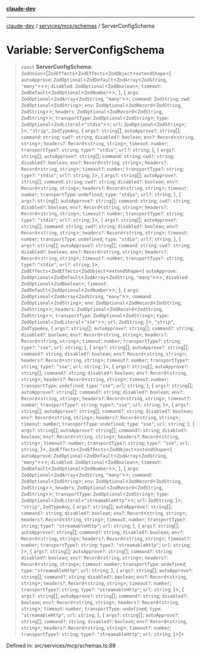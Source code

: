 [**claude-dev**](../../../../README.md)

***

[claude-dev](../../../../README.md) / [services/mcp/schemas](../README.md) / ServerConfigSchema

# Variable: ServerConfigSchema

> `const` **ServerConfigSchema**: `ZodUnion`\<\[`ZodEffects`\<`ZodEffects`\<`ZodObject`\<`extendShape`\<\{ `autoApprove`: `ZodOptional`\<`ZodDefault`\<`ZodArray`\<`ZodString`, `"many"`\>\>\>; `disabled`: `ZodOptional`\<`ZodBoolean`\>; `timeout`: `ZodDefault`\<`ZodOptional`\<`ZodNumber`\>\>; \}, \{ `args`: `ZodOptional`\<`ZodArray`\<`ZodString`, `"many"`\>\>; `command`: `ZodString`; `cwd`: `ZodOptional`\<`ZodString`\>; `env`: `ZodOptional`\<`ZodRecord`\<`ZodString`, `ZodString`\>\>; `headers`: `ZodOptional`\<`ZodRecord`\<`ZodString`, `ZodString`\>\>; `transportType`: `ZodOptional`\<`ZodString`\>; `type`: `ZodOptional`\<`ZodLiteral`\<`"stdio"`\>\>; `url`: `ZodOptional`\<`ZodString`\>; \}\>, `"strip"`, `ZodTypeAny`, \{ `args?`: `string`[]; `autoApprove?`: `string`[]; `command`: `string`; `cwd?`: `string`; `disabled?`: `boolean`; `env?`: `Record`\<`string`, `string`\>; `headers?`: `Record`\<`string`, `string`\>; `timeout`: `number`; `transportType?`: `string`; `type?`: `"stdio"`; `url?`: `string`; \}, \{ `args?`: `string`[]; `autoApprove?`: `string`[]; `command`: `string`; `cwd?`: `string`; `disabled?`: `boolean`; `env?`: `Record`\<`string`, `string`\>; `headers?`: `Record`\<`string`, `string`\>; `timeout?`: `number`; `transportType?`: `string`; `type?`: `"stdio"`; `url?`: `string`; \}\>, \{ `args?`: `string`[]; `autoApprove?`: `string`[]; `command`: `string`; `cwd?`: `string`; `disabled?`: `boolean`; `env?`: `Record`\<`string`, `string`\>; `headers?`: `Record`\<`string`, `string`\>; `timeout`: `number`; `transportType`: `undefined`; `type`: `"stdio"`; `url?`: `string`; \}, \{ `args?`: `string`[]; `autoApprove?`: `string`[]; `command`: `string`; `cwd?`: `string`; `disabled?`: `boolean`; `env?`: `Record`\<`string`, `string`\>; `headers?`: `Record`\<`string`, `string`\>; `timeout?`: `number`; `transportType?`: `string`; `type?`: `"stdio"`; `url?`: `string`; \}\>, \{ `args?`: `string`[]; `autoApprove?`: `string`[]; `command`: `string`; `cwd?`: `string`; `disabled?`: `boolean`; `env?`: `Record`\<`string`, `string`\>; `headers?`: `Record`\<`string`, `string`\>; `timeout`: `number`; `transportType`: `undefined`; `type`: `"stdio"`; `url?`: `string`; \}, \{ `args?`: `string`[]; `autoApprove?`: `string`[]; `command`: `string`; `cwd?`: `string`; `disabled?`: `boolean`; `env?`: `Record`\<`string`, `string`\>; `headers?`: `Record`\<`string`, `string`\>; `timeout?`: `number`; `transportType?`: `string`; `type?`: `"stdio"`; `url?`: `string`; \}\>, `ZodEffects`\<`ZodEffects`\<`ZodObject`\<`extendShape`\<\{ `autoApprove`: `ZodOptional`\<`ZodDefault`\<`ZodArray`\<`ZodString`, `"many"`\>\>\>; `disabled`: `ZodOptional`\<`ZodBoolean`\>; `timeout`: `ZodDefault`\<`ZodOptional`\<`ZodNumber`\>\>; \}, \{ `args`: `ZodOptional`\<`ZodArray`\<`ZodString`, `"many"`\>\>; `command`: `ZodOptional`\<`ZodString`\>; `env`: `ZodOptional`\<`ZodRecord`\<`ZodString`, `ZodString`\>\>; `headers`: `ZodOptional`\<`ZodRecord`\<`ZodString`, `ZodString`\>\>; `transportType`: `ZodOptional`\<`ZodString`\>; `type`: `ZodOptional`\<`ZodLiteral`\<`"sse"`\>\>; `url`: `ZodString`; \}\>, `"strip"`, `ZodTypeAny`, \{ `args?`: `string`[]; `autoApprove?`: `string`[]; `command?`: `string`; `disabled?`: `boolean`; `env?`: `Record`\<`string`, `string`\>; `headers?`: `Record`\<`string`, `string`\>; `timeout`: `number`; `transportType?`: `string`; `type?`: `"sse"`; `url`: `string`; \}, \{ `args?`: `string`[]; `autoApprove?`: `string`[]; `command?`: `string`; `disabled?`: `boolean`; `env?`: `Record`\<`string`, `string`\>; `headers?`: `Record`\<`string`, `string`\>; `timeout?`: `number`; `transportType?`: `string`; `type?`: `"sse"`; `url`: `string`; \}\>, \{ `args?`: `string`[]; `autoApprove?`: `string`[]; `command?`: `string`; `disabled?`: `boolean`; `env?`: `Record`\<`string`, `string`\>; `headers?`: `Record`\<`string`, `string`\>; `timeout`: `number`; `transportType`: `undefined`; `type`: `"sse"`; `url`: `string`; \}, \{ `args?`: `string`[]; `autoApprove?`: `string`[]; `command?`: `string`; `disabled?`: `boolean`; `env?`: `Record`\<`string`, `string`\>; `headers?`: `Record`\<`string`, `string`\>; `timeout?`: `number`; `transportType?`: `string`; `type?`: `"sse"`; `url`: `string`; \}\>, \{ `args?`: `string`[]; `autoApprove?`: `string`[]; `command?`: `string`; `disabled?`: `boolean`; `env?`: `Record`\<`string`, `string`\>; `headers?`: `Record`\<`string`, `string`\>; `timeout`: `number`; `transportType`: `undefined`; `type`: `"sse"`; `url`: `string`; \}, \{ `args?`: `string`[]; `autoApprove?`: `string`[]; `command?`: `string`; `disabled?`: `boolean`; `env?`: `Record`\<`string`, `string`\>; `headers?`: `Record`\<`string`, `string`\>; `timeout?`: `number`; `transportType?`: `string`; `type?`: `"sse"`; `url`: `string`; \}\>, `ZodEffects`\<`ZodEffects`\<`ZodObject`\<`extendShape`\<\{ `autoApprove`: `ZodOptional`\<`ZodDefault`\<`ZodArray`\<`ZodString`, `"many"`\>\>\>; `disabled`: `ZodOptional`\<`ZodBoolean`\>; `timeout`: `ZodDefault`\<`ZodOptional`\<`ZodNumber`\>\>; \}, \{ `args`: `ZodOptional`\<`ZodArray`\<`ZodString`, `"many"`\>\>; `command`: `ZodOptional`\<`ZodString`\>; `env`: `ZodOptional`\<`ZodRecord`\<`ZodString`, `ZodString`\>\>; `headers`: `ZodOptional`\<`ZodRecord`\<`ZodString`, `ZodString`\>\>; `transportType`: `ZodOptional`\<`ZodString`\>; `type`: `ZodOptional`\<`ZodLiteral`\<`"streamableHttp"`\>\>; `url`: `ZodString`; \}\>, `"strip"`, `ZodTypeAny`, \{ `args?`: `string`[]; `autoApprove?`: `string`[]; `command?`: `string`; `disabled?`: `boolean`; `env?`: `Record`\<`string`, `string`\>; `headers?`: `Record`\<`string`, `string`\>; `timeout`: `number`; `transportType?`: `string`; `type?`: `"streamableHttp"`; `url`: `string`; \}, \{ `args?`: `string`[]; `autoApprove?`: `string`[]; `command?`: `string`; `disabled?`: `boolean`; `env?`: `Record`\<`string`, `string`\>; `headers?`: `Record`\<`string`, `string`\>; `timeout?`: `number`; `transportType?`: `string`; `type?`: `"streamableHttp"`; `url`: `string`; \}\>, \{ `args?`: `string`[]; `autoApprove?`: `string`[]; `command?`: `string`; `disabled?`: `boolean`; `env?`: `Record`\<`string`, `string`\>; `headers?`: `Record`\<`string`, `string`\>; `timeout`: `number`; `transportType`: `undefined`; `type`: `"streamableHttp"`; `url`: `string`; \}, \{ `args?`: `string`[]; `autoApprove?`: `string`[]; `command?`: `string`; `disabled?`: `boolean`; `env?`: `Record`\<`string`, `string`\>; `headers?`: `Record`\<`string`, `string`\>; `timeout?`: `number`; `transportType?`: `string`; `type?`: `"streamableHttp"`; `url`: `string`; \}\>, \{ `args?`: `string`[]; `autoApprove?`: `string`[]; `command?`: `string`; `disabled?`: `boolean`; `env?`: `Record`\<`string`, `string`\>; `headers?`: `Record`\<`string`, `string`\>; `timeout`: `number`; `transportType`: `undefined`; `type`: `"streamableHttp"`; `url`: `string`; \}, \{ `args?`: `string`[]; `autoApprove?`: `string`[]; `command?`: `string`; `disabled?`: `boolean`; `env?`: `Record`\<`string`, `string`\>; `headers?`: `Record`\<`string`, `string`\>; `timeout?`: `number`; `transportType?`: `string`; `type?`: `"streamableHttp"`; `url`: `string`; \}\>\]\>

Defined in: src/services/mcp/schemas.ts:89
